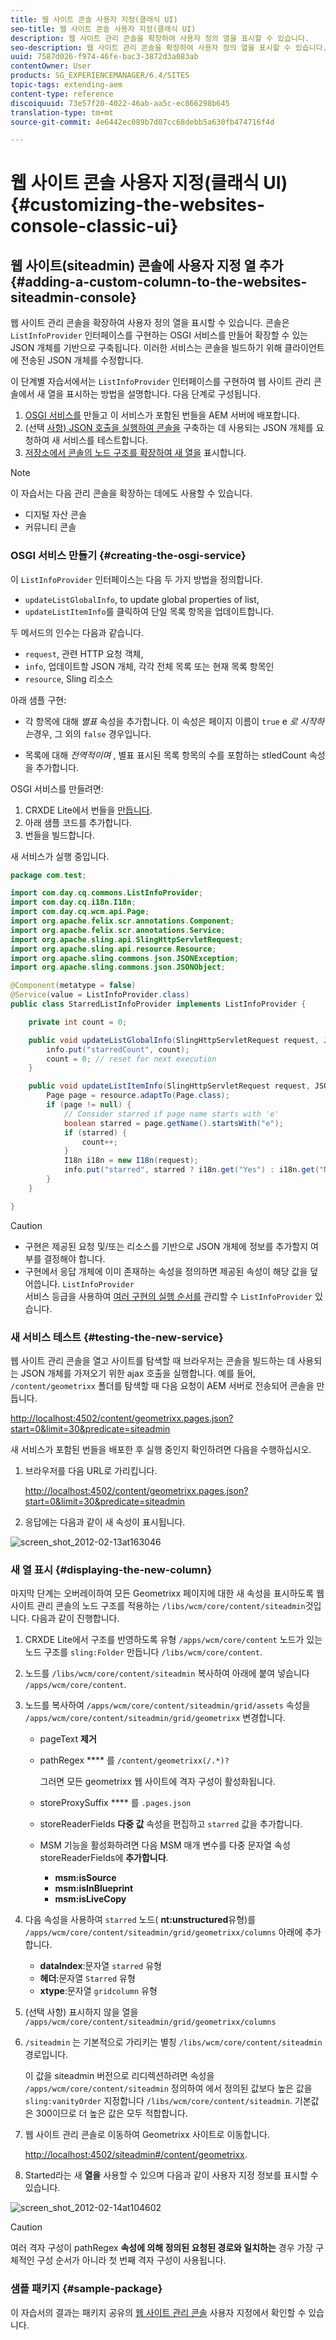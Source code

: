 ```yaml
---
title: 웹 사이트 콘솔 사용자 지정(클래식 UI)
seo-title: 웹 사이트 콘솔 사용자 지정(클래식 UI)
description: 웹 사이트 관리 콘솔을 확장하여 사용자 정의 열을 표시할 수 있습니다.
seo-description: 웹 사이트 관리 콘솔을 확장하여 사용자 정의 열을 표시할 수 있습니다.
uuid: 7587d026-f974-46fe-bac3-3872d3a083ab
contentOwner: User
products: SG_EXPERIENCEMANAGER/6.4/SITES
topic-tags: extending-aem
content-type: reference
discoiquuid: 73e57f20-4022-46ab-aa5c-ec866298b645
translation-type: tm+mt
source-git-commit: 4e6442ec089b7d07cc68debb5a630fb474716f4d

---
```



# 웹 사이트 콘솔 사용자 지정(클래식 UI){#customizing-the-websites-console-classic-ui}

## 웹 사이트(siteadmin) 콘솔에 사용자 지정 열 추가 {#adding-a-custom-column-to-the-websites-siteadmin-console}

웹 사이트 관리 콘솔을 확장하여 사용자 정의 열을 표시할 수 있습니다. 콘솔은 `ListInfoProvider` 인터페이스를 구현하는 OSGI 서비스를 만들어 확장할 수 있는 JSON 개체를 기반으로 구축됩니다. 이러한 서비스는 콘솔을 빌드하기 위해 클라이언트에 전송된 JSON 개체를 수정합니다.

이 단계별 자습서에서는 `ListInfoProvider` 인터페이스를 구현하여 웹 사이트 관리 콘솔에서 새 열을 표시하는 방법을 설명합니다. 다음 단계로 구성됩니다.

1. [OSGI 서비스를](#creating-the-osgi-service) 만들고 이 서비스가 포함된 번들을 AEM 서버에 배포합니다.
1. (선택 [사항) JSON 호출을 실행하여 콘솔을](#testing-the-new-service) 구축하는 데 사용되는 JSON 개체를 요청하여 새 서비스를 테스트합니다.
1. [저장소에서 콘솔의 노드 구조를 확장하여 새 열을](#displaying-the-new-column) 표시합니다.

>[!NOTE]
>
>이 자습서는 다음 관리 콘솔을 확장하는 데에도 사용할 수 있습니다.
>
>* 디지털 자산 콘솔
>* 커뮤니티 콘솔
>



### OSGI 서비스 만들기 {#creating-the-osgi-service}

이 `ListInfoProvider` 인터페이스는 다음 두 가지 방법을 정의합니다.

* `updateListGlobalInfo`, to update global properties of list,
* `updateListItemInfo`를 클릭하여 단일 목록 항목을 업데이트합니다.

두 메서드의 인수는 다음과 같습니다.

* `request`, 관련 HTTP 요청 객체,
* `info`, 업데이트할 JSON 개체, 각각 전체 목록 또는 현재 목록 항목인
* `resource`, Sling 리소스

아래 샘플 구현:

* 각 항목에 대해 *별표* 속성을 추가합니다. 이 속성은 페이지 이름이 `true` e *로 시작하는*&#x200B;경우, 그 외의 `false` 경우입니다.

* 목록에 대해 *전역적이며* , 별표 표시된 목록 항목의 수를 포함하는 stledCount 속성을 추가합니다.

OSGI 서비스를 만들려면:

1. CRXDE Lite에서 번들을 [만듭니다](/help/sites-developing/developing-with-crxde-lite.md#managing-a-bundle).
1. 아래 샘플 코드를 추가합니다.
1. 번들을 빌드합니다.

새 서비스가 실행 중입니다.

```java
package com.test;

import com.day.cq.commons.ListInfoProvider;
import com.day.cq.i18n.I18n;
import com.day.cq.wcm.api.Page;
import org.apache.felix.scr.annotations.Component;
import org.apache.felix.scr.annotations.Service;
import org.apache.sling.api.SlingHttpServletRequest;
import org.apache.sling.api.resource.Resource;
import org.apache.sling.commons.json.JSONException;
import org.apache.sling.commons.json.JSONObject;

@Component(metatype = false)
@Service(value = ListInfoProvider.class)
public class StarredListInfoProvider implements ListInfoProvider {

    private int count = 0;

    public void updateListGlobalInfo(SlingHttpServletRequest request, JSONObject info, Resource resource) throws JSONException {
        info.put("starredCount", count);
        count = 0; // reset for next execution
    }

    public void updateListItemInfo(SlingHttpServletRequest request, JSONObject info, Resource resource) throws JSONException {
        Page page = resource.adaptTo(Page.class);
        if (page != null) {
            // Consider starred if page name starts with 'e'
            boolean starred = page.getName().startsWith("e");
            if (starred) {
                count++;
            }
            I18n i18n = new I18n(request);
            info.put("starred", starred ? i18n.get("Yes") : i18n.get("No"));
        }
    }

}
```

>[!CAUTION]
>
>* 구현은 제공된 요청 및/또는 리소스를 기반으로 JSON 개체에 정보를 추가할지 여부를 결정해야 합니다.
>* 구현에서 응답 개체에 이미 존재하는 속성을 정의하면 제공된 속성이 해당 값을 덮어씁니다. `ListInfoProvider`\
   >  서비스 등급을 사용하여 [여러 구현의 실행 순서를](https://www.osgi.org/javadoc/r2/org/osgi/framework/Constants.html#SERVICE_RANKING) 관리할 수 `ListInfoProvider` 있습니다.
>



### 새 서비스 테스트 {#testing-the-new-service}

웹 사이트 관리 콘솔을 열고 사이트를 탐색할 때 브라우저는 콘솔을 빌드하는 데 사용되는 JSON 개체를 가져오기 위한 ajax 호출을 실행합니다. 예를 들어, `/content/geometrixx` 폴더를 탐색할 때 다음 요청이 AEM 서버로 전송되어 콘솔을 만듭니다.

[http://localhost:4502/content/geometrixx.pages.json?start=0&amp;limit=30&amp;predicate=siteadmin](http://localhost:4502/content/geometrixx.pages.json?start=0&limit=30&predicate=siteadmin)

새 서비스가 포함된 번들을 배포한 후 실행 중인지 확인하려면 다음을 수행하십시오.

1. 브라우저를 다음 URL로 가리킵니다.

   [http://localhost:4502/content/geometrixx.pages.json?start=0&amp;limit=30&amp;predicate=siteadmin](http://localhost:4502/content/geometrixx.pages.json?start=0&limit=30&predicate=siteadmin)

1. 응답에는 다음과 같이 새 속성이 표시됩니다.

![screen_shot_2012-02-13at163046](assets/screen_shot_2012-02-13at163046.png)

### 새 열 표시 {#displaying-the-new-column}

마지막 단계는 오버레이하여 모든 Geometrixx 페이지에 대한 새 속성을 표시하도록 웹 사이트 관리 콘솔의 노드 구조를 적용하는 `/libs/wcm/core/content/siteadmin`것입니다. 다음과 같이 진행합니다.

1. CRXDE Lite에서 구조를 반영하도록 유형 `/apps/wcm/core/content` 노드가 있는 노드 구조를 `sling:Folder` 만듭니다 `/libs/wcm/core/content`.

1. 노드를 `/libs/wcm/core/content/siteadmin` 복사하여 아래에 붙여 넣습니다 `/apps/wcm/core/content`.

1. 노드를 복사하여 `/apps/wcm/core/content/siteadmin/grid/assets` 속성을 `/apps/wcm/core/content/siteadmin/grid/geometrixx` 변경합니다.

   * pageText **제거**
   * pathRegex **** 를 `/content/geometrixx(/.*)?`

      그러면 모든 geometrixx 웹 사이트에 격자 구성이 활성화됩니다.

   * storeProxySuffix **** 를 `.pages.json`
   * storeReaderFields **다중 값** 속성을 편집하고 `starred` 값을 추가합니다.
   * MSM 기능을 활성화하려면 다음 MSM 매개 변수를 다중 문자열 속성 storeReaderFields에 **추가합니다**.

      * **msm:isSource**
      * **msm:isInBlueprint**
      * **msm:isLiveCopy**

1. 다음 속성을 사용하여 `starred` 노드( **nt:unstructured**&#x200B;유형)를 `/apps/wcm/core/content/siteadmin/grid/geometrixx/columns` 아래에 추가합니다.

   * **dataIndex**:문자열 `starred` 유형
   * **헤더**:문자열 `Starred` 유형
   * **xtype**:문자열 `gridcolumn` 유형

1. (선택 사항) 표시하지 않을 열을 `/apps/wcm/core/content/siteadmin/grid/geometrixx/columns`

1. `/siteadmin` 는 기본적으로 가리키는 별칭 `/libs/wcm/core/content/siteadmin`경로입니다.

   이 값을 siteadmin 버전으로 리디렉션하려면 속성을 `/apps/wcm/core/content/siteadmin` 정의하여 에서 정의된 값보다 높은 값을 `sling:vanityOrder` 지정합니다 `/libs/wcm/core/content/siteadmin`. 기본값은 300이므로 더 높은 값은 모두 적합합니다.

1. 웹 사이트 관리 콘솔로 이동하여 Geometrixx 사이트로 이동합니다.

   [http://localhost:4502/siteadmin#/content/geometrixx](http://localhost:4502/siteadmin#/content/geometrixx).

1. Started라는 새 **열을** 사용할 수 있으며 다음과 같이 사용자 지정 정보를 표시할 수 있습니다.

![screen_shot_2012-02-14at104602](assets/screen_shot_2012-02-14at104602.png)

>[!CAUTION]
>
>여러 격자 구성이 pathRegex **속성에 의해 정의된 요청된 경로와 일치하는** 경우 가장 구체적인 구성 순서가 아니라 첫 번째 격자 구성이 사용됩니다.

### 샘플 패키지 {#sample-package}

이 자습서의 결과는 패키지 공유의 [웹 사이트 관리 콘솔](http://localhost:4502/crx/packageshare/index.html/content/marketplace/marketplaceProxy.html?packagePath=/content/companies/public/adobe/packages/helper/customizing-siteadmin) 사용자 지정에서 확인할 수 있습니다.
